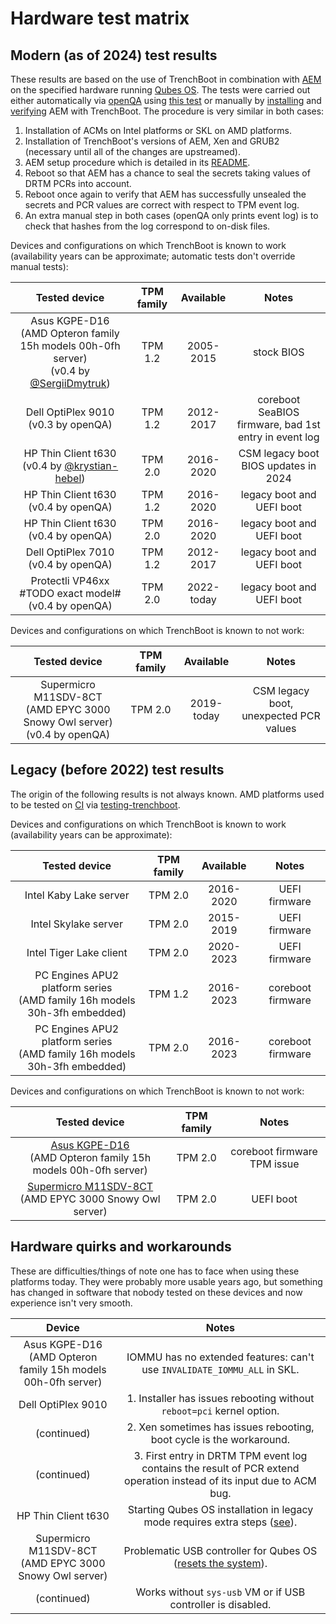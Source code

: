 # Hardware test matrix

## Modern (as of 2024) test results

These results are based on the use of TrenchBoot in combination with [AEM][aem]
on the specified hardware running [Qubes OS][qubesos].  The tests were carried
out either automatically via [openQA][openqa] using [this test][aem-test] or
manually by [installing][aem-install] and [verifying][aem-verify] AEM with
TrenchBoot.  The procedure is very similar in both cases:

1. Installation of ACMs on Intel platforms or SKL on AMD platforms.
2. Installation of TrenchBoot's versions of AEM, Xen and GRUB2 (necessary until
   all of the changes are upstreamed).
3. AEM setup procedure which is detailed in its [README][aem-readme].
4. Reboot so that AEM has a chance to seal the secrets taking values of DRTM
   PCRs into account.
5. Reboot once again to verify that AEM has successfully unsealed the secrets
   and PCR values are correct with respect to TPM event log.
6. An extra manual step in both cases (openQA only prints event log) is to
   check that hashes from the log correspond to on-disk files.

Devices and configurations on which TrenchBoot is known to work (availability
years can be approximate; automatic tests don't override manual tests):

| Tested device                                                                                 | TPM family | Available  | Notes |
|:---------------------------------------------------------------------------------------------:|:----------:|:----------:|:-----:|
| Asus KGPE-D16<br>(AMD Opteron family 15h models 00h-0fh server)<br>(v0.4 by [@SergiiDmytruk]) |  TPM 1.2   | 2005-2015  | stock BIOS |
| Dell OptiPlex 9010<br>(v0.3 by openQA)                                                        |  TPM 1.2   | 2012-2017  | coreboot SeaBIOS firmware, bad 1st entry in event log |
| HP Thin Client t630<br>(v0.4 by [@krystian-hebel])                                            |  TPM 2.0   | 2016-2020  | CSM legacy boot<br>BIOS updates in 2024 |
| HP Thin Client t630<br>(v0.4 by openQA)                                                       |  TPM 1.2   | 2016-2020  | legacy boot and UEFI boot |
| HP Thin Client t630<br>(v0.4 by openQA)                                                       |  TPM 2.0   | 2016-2020  | legacy boot and UEFI boot |
| Dell OptiPlex 7010<br>(v0.4 by openQA)                                                        |  TPM 1.2   | 2012-2017  | legacy boot and UEFI boot |
| Protectli VP46xx #TODO exact model#<br>(v0.4 by openQA)                                       |  TPM 2.0   | 2022-today | legacy boot and UEFI boot |

Devices and configurations on which TrenchBoot is known to not work:

| Tested device                                                                                 | TPM family | Available  | Notes |
|:---------------------------------------------------------------------------------------------:|:----------:|:----------:|:-----:|
| Supermicro M11SDV-8CT<br>(AMD EPYC 3000 Snowy Owl server)<br>(v0.4 by openQA)                 |  TPM 2.0   | 2019-today | CSM legacy boot,<br>unexpected PCR values |

[aem]: https://github.com/TrenchBoot/qubes-antievilmaid
[qubesos]: https://www.qubes-os.org/
[openqa]: https://open.qa/
[aem-test]: https://github.com/TrenchBoot/openqa-tests-qubesos/blob/3mdeb-lab/tests/aem_hw.pm
[aem-install]: https://blog.3mdeb.com/2023/2023-09-27-aem_phase2/#installation-procedure
[aem-verify]: https://blog.3mdeb.com/2024/2024-01-12-aem_phase3/#testing
[aem-readme]: https://github.com/QubesOS/qubes-antievilmaid/blob/main/README
[@SergiiDmytruk]: https://github.com/SergiiDmytruk
[@krystian-hebel]: https://github.com/krystian-hebel

## Legacy (before 2022) test results

The origin of the following results is not always known.  AMD platforms used to
be tested on [CI][ci] via [testing-trenchboot].

Devices and configurations on which TrenchBoot is known to work (availability
years can be approximate):

| Tested device                                                               | TPM family | Available  | Notes |
|:---------------------------------------------------------------------------:|:----------:|:----------:|:-----:|
| Intel Kaby Lake server                                                      |  TPM 2.0   | 2016-2020  | UEFI firmware |
| Intel Skylake server                                                        |  TPM 2.0   | 2015-2019  | UEFI firmware |
| Intel Tiger Lake client                                                     |  TPM 2.0   | 2020-2023  | UEFI firmware |
| PC Engines APU2 platform series<br>(AMD family 16h models 30h-3fh embedded) |  TPM 1.2   | 2016-2023  | coreboot firmware |
| PC Engines APU2 platform series<br>(AMD family 16h models 30h-3fh embedded) |  TPM 2.0   | 2016-2023  | coreboot firmware |

Devices and configurations on which TrenchBoot is known to not work:

| Tested device                                                               | TPM family | Notes |
|:---------------------------------------------------------------------------:|:----------:|:-----:|
| [Asus KGPE-D16][kgpe]<br>(AMD Opteron family 15h models 00h-0fh server)     |  TPM 2.0   | coreboot firmware TPM issue |
| [Supermicro M11SDV-8CT][m11]<br>(AMD EPYC 3000 Snowy Owl server)            |  TPM 2.0   | UEFI boot |

[ci]: https://gitlab.com/trenchboot1/3mdeb/meta-trenchboot/-/pipelines
[testing-trenchboot]: https://github.com/3mdeb/testing-trenchboot
[kgpe]: https://github.com/TrenchBoot/trenchboot-issues/issues/27
[m11]: https://github.com/TrenchBoot/trenchboot-issues/issues/28

## Hardware quirks and workarounds

These are difficulties/things of note one has to face when using these platforms
today. They were probably more usable years ago, but something has changed in
software that nobody tested on these devices and now experience isn't very
smooth.

| Device                                                                      | Notes |
|:---------------------------------------------------------------------------:|:-----:|
| Asus KGPE-D16<br>(AMD Opteron family 15h models 00h-0fh server)             | IOMMU has no extended features: can't use `INVALIDATE_IOMMU_ALL` in SKL. |
| Dell OptiPlex 9010                                                          | 1. Installer has issues rebooting without `reboot=pci` kernel option. |
| (continued)                                                                 | 2. Xen sometimes has issues rebooting, boot cycle is the workaround. |
| (continued)                                                                 | 3. First entry in DRTM TPM event log contains the result of PCR extend operation instead of its input due to ACM bug. |
| HP Thin Client t630                                                         | Starting Qubes OS installation in legacy mode requires extra steps ([see][qubesos-t630-install]). |
| Supermicro M11SDV-8CT<br>(AMD EPYC 3000 Snowy Owl server)                   | Problematic USB controller for Qubes OS ([resets the system][qubesos-m11-reset]). |
| (continued)                                                                 | Works without `sys-usb` VM or if USB controller is disabled. |

[qubesos-m11-reset]: https://github.com/QubesOS/qubes-issues/issues/8322#issuecomment-1904423204
[qubesos-t630-install]: https://github.com/TrenchBoot/TrenchBoot.github.io/pull/30#discussion_r1570519887
